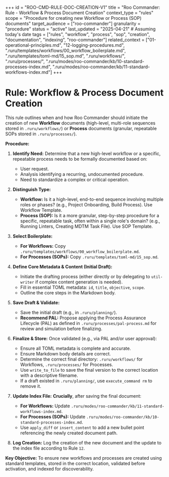 +++
id = "ROO-CMD-RULE-DOC-CREATION-V1"
title = "Roo Commander: Rule - Workflow & Process Document Creation"
context_type = "rules"
scope = "Procedure for creating new Workflow or Process (SOP) documents"
target_audience = ["roo-commander"]
granularity = "procedure"
status = "active"
last_updated = "2025-04-21" # Assuming today's date
tags = ["rules", "workflow", "process", "sop", "creation", "documentation", "indexing", "roo-commander"]
related_context = ["01-operational-principles.md", "12-logging-procedures.md", ".ruru/templates/workflows/00_workflow_boilerplate.md", ".ruru/templates/toml-md/15_sop.md", ".ruru/workflows/", ".ruru/processes/", ".ruru/modes/roo-commander/kb/10-standard-processes-index.md", ".ruru/modes/roo-commander/kb/11-standard-workflows-index.md"]
+++

# Rule: Workflow & Process Document Creation

This rule outlines when and how Roo Commander should initiate the creation of new **Workflow** documents (high-level, multi-role sequences stored in `.ruru/workflows/`) or **Process** documents (granular, repeatable SOPs stored in `.ruru/processes/`).

**Procedure:**

1.  **Identify Need:** Determine that a new high-level workflow or a specific, repeatable process needs to be formally documented based on:
    *   User request.
    *   Analysis identifying a recurring, undocumented procedure.
    *   Need to standardize a complex or critical operation.

2.  **Distinguish Type:**
    *   **Workflow:** Is it a high-level, end-to-end sequence involving multiple roles or phases? (e.g., Project Onboarding, Build Process). Use Workflow Template.
    *   **Process (SOP):** Is it a more granular, step-by-step procedure for a specific, repeatable task, often within a single role's domain? (e.g., Running Linters, Creating MDTM Task File). Use SOP Template.

3.  **Select Boilerplate:**
    *   **For Workflows:** Copy `.ruru/templates/workflows/00_workflow_boilerplate.md`.
    *   **For Processes (SOPs):** Copy `.ruru/templates/toml-md/15_sop.md`.

4.  **Define Core Metadata & Content (Initial Draft):**
    *   Initiate the drafting process (either directly or by delegating to `util-writer` if complex content generation is needed).
    *   Fill in essential TOML metadata: `id`, `title`, `objective`, `scope`.
    *   Outline the core steps in the Markdown body.

5.  **Save Draft & Validate:**
    *   Save the initial draft (e.g., in `.ruru/planning/`).
    *   **Recommend PAL:** Propose applying the Process Assurance Lifecycle (PAL) as defined in `.ruru/processes/pal-process.md` for review and simulation before finalizing.

6.  **Finalize & Store:** Once validated (e.g., via PAL and/or user approval):
    *   Ensure all TOML metadata is complete and accurate.
    *   Ensure Markdown body details are correct.
    *   Determine the correct final directory: `.ruru/workflows/` for Workflows, `.ruru/processes/` for Processes.
    *   Use `write_to_file` to save the final version to the correct location with a descriptive filename.
    *   If a draft existed in `.ruru/planning/`, use `execute_command rm` to remove it.

7.  **Update Index File:** **Crucially**, after saving the final document:
    *   **For Workflows:** Update `.ruru/modes/roo-commander/kb/11-standard-workflows-index.md`.
    *   **For Processes (SOPs):** Update `.ruru/modes/roo-commander/kb/10-standard-processes-index.md`.
    *   Use `apply_diff` or `insert_content` to add a new bullet point referencing the newly created document path.

8.  **Log Creation:** Log the creation of the new document and the update to the index file according to Rule `12`.

**Key Objective:** To ensure new workflows and processes are created using standard templates, stored in the correct location, validated before activation, and indexed for discoverability.
